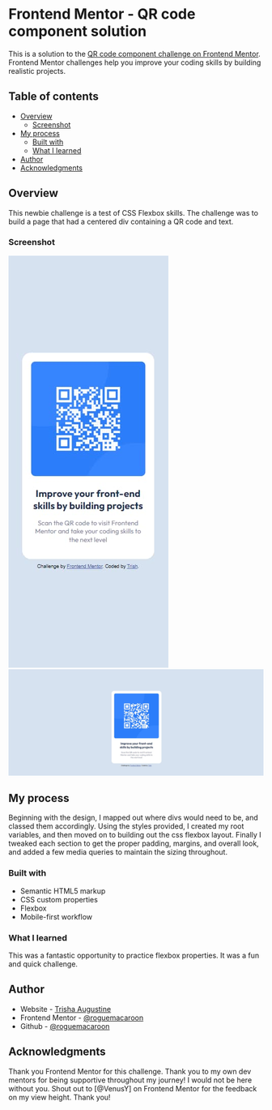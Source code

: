# Frontend Mentor - QR code component solution

This is a solution to the [QR code component challenge on Frontend Mentor](https://www.frontendmentor.io/challenges/qr-code-component-iux_sIO_H). Frontend Mentor challenges help you improve your coding skills by building realistic projects.

## Table of contents

- [Overview](#overview)
  - [Screenshot](#screenshot)
- [My process](#my-process)
  - [Built with](#built-with)
  - [What I learned](#what-i-learned)
- [Author](#author)
- [Acknowledgments](#acknowledgments)

## Overview

This newbie challenge is a test of CSS Flexbox skills. The challenge was to build a page that had a centered div containing a QR code and text.

### Screenshot

![](./images/mobile-preview.jpg?raw=true)
![](./images/desktop-preview.jpg?raw=true)

## My process

Beginning with the design, I mapped out where divs would need to be, and classed them accordingly. Using the styles provided, I created my root variables, and then moved on to building out the css flexbox layout. Finally I tweaked each section to get the proper padding, margins, and overall look, and added a few media queries to maintain the sizing throughout.

### Built with

- Semantic HTML5 markup
- CSS custom properties
- Flexbox
- Mobile-first workflow

### What I learned

This was a fantastic opportunity to practice flexbox properties. It was a fun and quick challenge.

## Author

- Website - [Trisha Augustine](https://trishcodes.dev)
- Frontend Mentor - [@roguemacaroon](https://www.frontendmentor.io/profile/roguemacaroon)
- Github - [@roguemacaroon](https://github.com/roguemacaroon)

## Acknowledgments

Thank you Frontend Mentor for this challenge.
Thank you to my own dev mentors for being supportive throughout my journey! I would not be here without you.
Shout out to [@VenusY] on Frontend Mentor for the feedback on my view height. Thank you!
